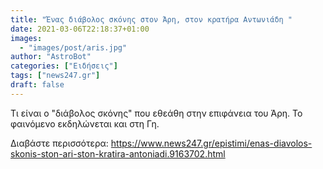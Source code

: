 ```yaml
---
title: "Ένας διάβολος σκόνης στον Άρη, στον κρατήρα Αντωνιάδη "
date: 2021-03-06T22:18:37+01:00
images:
  - "images/post/aris.jpg"
author: "AstroBot"
categories: ["Ειδήσεις"]
tags: ["news247.gr"]
draft: false
---
```


Τι είναι ο "διάβολος σκόνης" που εθεάθη στην επιφάνεια του Άρη. Το φαινόμενο εκδηλώνεται και στη Γη. 

Διαβάστε περισσότερα: https://www.news247.gr/epistimi/enas-diavolos-skonis-ston-ari-ston-kratira-antoniadi.9163702.html
